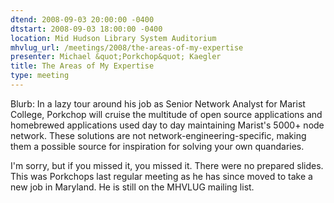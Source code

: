 ```yaml
---
dtend: 2008-09-03 20:00:00 -0400
dtstart: 2008-09-03 18:00:00 -0400
location: Mid Hudson Library System Auditorium
mhvlug_url: /meetings/2008/the-areas-of-my-expertise
presenter: Michael &quot;Porkchop&quot; Kaegler
title: The Areas of My Expertise
type: meeting
---
```



Blurb: In a lazy tour around his job as Senior Network Analyst for Marist College, Porkchop will cruise the multitude of open source applications and homebrewed applications used day to day maintaining Marist's 5000+ node network. These solutions are not network-engineering-specific, making them a possible source for inspiration for solving your own quandaries.

I'm sorry, but if you missed it, you missed it. There were no prepared slides. This was Porkchops last regular meeting as he has since moved to take a new job in Maryland. He is still on the MHVLUG mailing list.